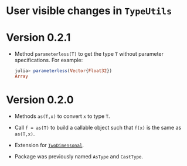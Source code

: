 # User visible changes in `TypeUtils`

# Version 0.2.1

- Method `parameterless(T)` to get the type `T` without parameter
  specifications. For example:

  ```julia
  julia> parameterless(Vector{Float32})
  Array
  ```


# Version 0.2.0

- Methods `as(T,x)` to convert `x` to type `T`.

- Call `f = as(T)` to build a callable object such that `f(x)` is the same as
  `as(T,x)`.

- Extension for [`TwoDimensonal`](https://github.com/emmt/TwoDimensional.jl).

- Package was previously named `AsType` and `CastType`.
